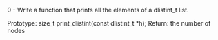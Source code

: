 0 - Write a function that prints all the elements of a dlistint_t list.

Prototype: size_t print_dlistint(const dlistint_t *h);
Return: the number of nodes
